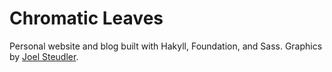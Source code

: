 Chromatic Leaves
================

Personal website and blog built with Hakyll, Foundation, and Sass. Graphics
by [Joel Steudler](http://joelsteudler.com/).
